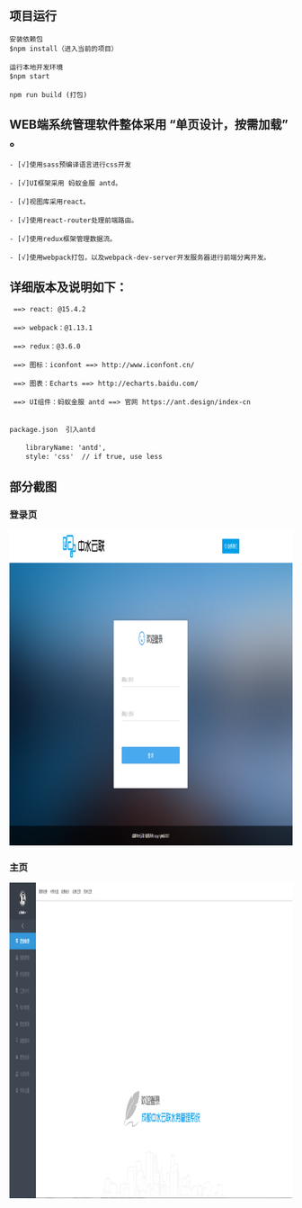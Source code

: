 ## 项目运行

```
安装依赖包
$npm install（进入当前的项目）

运行本地开发环境
$npm start

npm run build (打包)

```

## WEB端系统管理软件整体采用 “单页设计，按需加载” 。

    - [√]使用sass预编译语言进行css开发

    - [√]UI框架采用 蚂蚁金服 antd。

    - [√]视图库采用react。

    - [√]使用react-router处理前端路由。

    - [√]使用redux框架管理数据流。

    - [√]使用webpack打包，以及webpack-dev-server开发服务器进行前端分离开发。

## 详细版本及说明如下：

     ==> react: @15.4.2

     ==> webpack：@1.13.1

     ==> redux：@3.6.0

     ==> 图标：iconfont ==> http://www.iconfont.cn/

     ==> 图表：Echarts ==> http://echarts.baidu.com/

     ==> UI组件：蚂蚁金服 antd ==> 官网 https://ant.design/index-cn
     
     
    package.json  引入antd 
    
        libraryName: 'antd',
        style: 'css'  // if true, use less
        
## 部分截图

### 登录页

<img src="https://github.com/DuAChao/React_webpack/blob/master/screenshots/login.png" width="704" height="561"/> 

### 主页

<img src="https://github.com/DuAChao/React_webpack/blob/master/screenshots/index.png" width="704" height="561"/> 
        
    
     
     